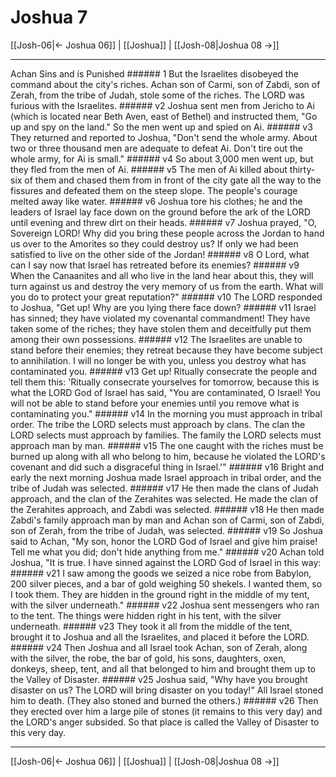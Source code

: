 # Joshua 7

[[Josh-06|← Joshua 06]] | [[Joshua]] | [[Josh-08|Joshua 08 →]]
***

Achan Sins and is Punished ###### 1 But the Israelites disobeyed the command about the city's riches. Achan son of Carmi, son of Zabdi, son of Zerah, from the tribe of Judah, stole some of the riches. The LORD was furious with the Israelites. ###### v2 Joshua sent men from Jericho to Ai (which is located near Beth Aven, east of Bethel) and instructed them, "Go up and spy on the land." So the men went up and spied on Ai. ###### v3 They returned and reported to Joshua, "Don't send the whole army. About two or three thousand men are adequate to defeat Ai. Don't tire out the whole army, for Ai is small." ###### v4 So about 3,000 men went up, but they fled from the men of Ai. ###### v5 The men of Ai killed about thirty-six of them and chased them from in front of the city gate all the way to the fissures and defeated them on the steep slope. The people's courage melted away like water. ###### v6 Joshua tore his clothes; he and the leaders of Israel lay face down on the ground before the ark of the LORD until evening and threw dirt on their heads. ###### v7 Joshua prayed, "O, Sovereign LORD! Why did you bring these people across the Jordan to hand us over to the Amorites so they could destroy us? If only we had been satisfied to live on the other side of the Jordan! ###### v8 O Lord, what can I say now that Israel has retreated before its enemies? ###### v9 When the Canaanites and all who live in the land hear about this, they will turn against us and destroy the very memory of us from the earth. What will you do to protect your great reputation?" ###### v10 The LORD responded to Joshua, "Get up! Why are you lying there face down? ###### v11 Israel has sinned; they have violated my covenantal commandment! They have taken some of the riches; they have stolen them and deceitfully put them among their own possessions. ###### v12 The Israelites are unable to stand before their enemies; they retreat because they have become subject to annihilation. I will no longer be with you, unless you destroy what has contaminated you. ###### v13 Get up! Ritually consecrate the people and tell them this: 'Ritually consecrate yourselves for tomorrow, because this is what the LORD God of Israel has said, "You are contaminated, O Israel! You will not be able to stand before your enemies until you remove what is contaminating you." ###### v14 In the morning you must approach in tribal order. The tribe the LORD selects must approach by clans. The clan the LORD selects must approach by families. The family the LORD selects must approach man by man. ###### v15 The one caught with the riches must be burned up along with all who belong to him, because he violated the LORD's covenant and did such a disgraceful thing in Israel.'" ###### v16 Bright and early the next morning Joshua made Israel approach in tribal order, and the tribe of Judah was selected. ###### v17 He then made the clans of Judah approach, and the clan of the Zerahites was selected. He made the clan of the Zerahites approach, and Zabdi was selected. ###### v18 He then made Zabdi's family approach man by man and Achan son of Carmi, son of Zabdi, son of Zerah, from the tribe of Judah, was selected. ###### v19 So Joshua said to Achan, "My son, honor the LORD God of Israel and give him praise! Tell me what you did; don't hide anything from me." ###### v20 Achan told Joshua, "It is true. I have sinned against the LORD God of Israel in this way: ###### v21 I saw among the goods we seized a nice robe from Babylon, 200 silver pieces, and a bar of gold weighing 50 shekels. I wanted them, so I took them. They are hidden in the ground right in the middle of my tent, with the silver underneath." ###### v22 Joshua sent messengers who ran to the tent. The things were hidden right in his tent, with the silver underneath. ###### v23 They took it all from the middle of the tent, brought it to Joshua and all the Israelites, and placed it before the LORD. ###### v24 Then Joshua and all Israel took Achan, son of Zerah, along with the silver, the robe, the bar of gold, his sons, daughters, oxen, donkeys, sheep, tent, and all that belonged to him and brought them up to the Valley of Disaster. ###### v25 Joshua said, "Why have you brought disaster on us? The LORD will bring disaster on you today!" All Israel stoned him to death. (They also stoned and burned the others.) ###### v26 Then they erected over him a large pile of stones (it remains to this very day) and the LORD's anger subsided. So that place is called the Valley of Disaster to this very day.

***
[[Josh-06|← Joshua 06]] | [[Joshua]] | [[Josh-08|Joshua 08 →]]
